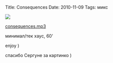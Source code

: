 Title: Consequences
Date: 2010-11-09
Tags: микс

<div class="text"><p><img src="http://dl.dropbox.com/u/140528/consequences.jpg" /></p>
<p><a href="http://dl.dropbox.com/u/140528/consequences.mp3">consequences.mp3</a></p>
<p>минимал/тек хаус, 60'</p>
<p>enjoy )</p>
<p>спасибо Сергуне за картинко )</p></div>